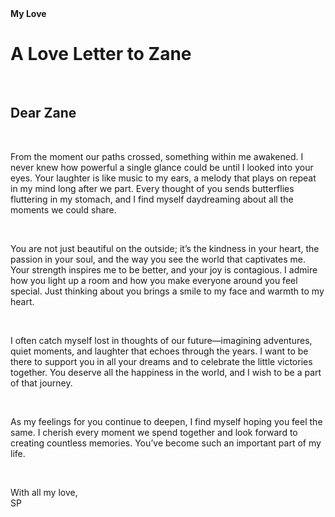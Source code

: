 <Html>
 <head>
<titel><b>My Love</b></titel>
  
 </head>
 <body>
 
          
<h1> A Love Letter to Zane</h1>
<br>
<h2>Dear Zane</h2>
<br>
<p>From the moment our paths crossed, something within me awakened. I never knew how powerful a single glance could be until I looked into your eyes. Your laughter is like music to my ears, a melody that plays on repeat in my mind long after we part. Every thought of you sends butterflies fluttering in my stomach, and I find myself daydreaming about all the moments we could share.</p>
<br>
<p>You are not just beautiful on the outside; it’s the kindness in your heart, the passion in your soul, and the way you see the world that captivates me. Your strength inspires me to be better, and your joy is contagious. I admire how you light up a room and how you make everyone around you feel special. Just thinking about you brings a smile to my face and warmth to my heart.</p>
<br>

<p>I often catch myself lost in thoughts of our future—imagining adventures, quiet moments, and laughter that echoes through the years. I want to be there to support you in all your dreams and to celebrate the little victories together. You deserve all the happiness in the world, and I wish to be a part of that journey.</p>
<br>

<p>As my feelings for you continue to deepen, I find myself hoping you feel the same. I cherish every moment we spend together and look forward to creating countless memories. You’ve become such an important part of my life.</p>
<br>

With all my love,  
SP
</Body>
</html>
